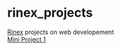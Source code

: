 # rinex_projects
[Rinex](https://rinex-s-school.thinkific.com) projects on web developement  
[Mini Project 1](Mini_project_1/index.html)
